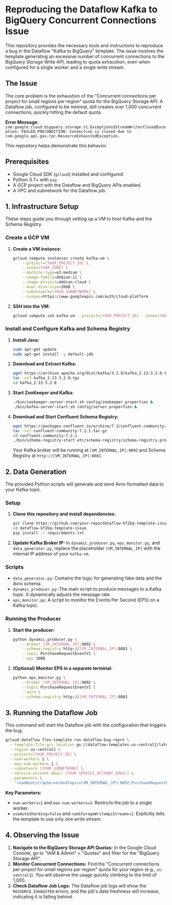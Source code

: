 # Reproducing the Dataflow Kafka to BigQuery Concurrent Connections Issue

This repository provides the necessary tools and instructions to reproduce a bug in the Dataflow "Kafka to BigQuery" template. The issue involves the template generating an excessive number of concurrent connections to the BigQuery Storage Write API, leading to quota exhaustion, even when configured for a single worker and a single write stream.

## The Issue

The core problem is the exhaustion of the "Concurrent connections per project for small regions per region" quota for the BigQuery Storage API. A Dataflow job, configured to be minimal, still creates over 1,000 concurrent connections, quickly hitting the default quota.

**Error Message:**
`com.google.cloud.bigquery.storage.v1.Exceptions$StreamWriterClosedException: FAILED_PRECONDITION: Connection is closed due to com.google.api.gax.rpc.ResourceExhaustedException.`

This repository helps demonstrate this behavior.

## Prerequisites

*   Google Cloud SDK (`gcloud`) installed and configured.
*   Python 3.7+ with `pip`.
*   A GCP project with the Dataflow and BigQuery APIs enabled.
*   A VPC and subnetwork for the Dataflow job.

## 1. Infrastructure Setup

These steps guide you through setting up a VM to host Kafka and the Schema Registry.

### Create a GCP VM

1.  **Create a VM instance:**
    ```bash
    gcloud compute instances create kafka-vm \
        --project=[YOUR_PROJECT_ID] \
        --zone=[YOUR_ZONE] \
        --machine-type=e2-medium \
        --image-family=debian-11 \
        --image-project=debian-cloud \
        --boot-disk-size=20GB \
        --subnetwork=[YOUR_SUBNETWORK] \
        --scopes=https://www.googleapis.com/auth/cloud-platform
    ```

2.  **SSH into the VM:**
    ```bash
    gcloud compute ssh kafka-vm --project=[YOUR_PROJECT_ID] --zone=[YOUR_ZONE]
    ```

### Install and Configure Kafka and Schema Registry

1.  **Install Java:**
    ```bash
    sudo apt-get update
    sudo apt-get install -y default-jdk
    ```

2.  **Download and Extract Kafka:**
    ```bash
    wget https://archive.apache.org/dist/kafka/3.2.0/kafka_2.13-3.2.0.tgz
    tar -xzf kafka_2.13-3.2.0.tgz
    cd kafka_2.13-3.2.0
    ```

3.  **Start ZooKeeper and Kafka:**
    ```bash
    ./bin/zookeeper-server-start.sh config/zookeeper.properties &
    ./bin/kafka-server-start.sh config/server.properties &
    ```

4.  **Download and Start Confluent Schema Registry:**
    ```bash
    wget https://packages.confluent.io/archive/7.2/confluent-community-7.2.1.tar.gz
    tar -xzf confluent-community-7.2.1.tar.gz
    cd confluent-community-7.2.1
    ./bin/schema-registry-start etc/schema-registry/schema-registry.properties &
    ```
    Your Kafka broker will be running at `[VM_INTERNAL_IP]:9092` and Schema Registry at `http://[VM_INTERNAL_IP]:8081`.

## 2. Data Generation

The provided Python scripts will generate and send Avro-formatted data to your Kafka topic.

### Setup

1.  **Clone this repository and install dependencies:**
    ```bash
    git clone https://github.com/your-repo/dataflow-kf2bq-template-issue.git
    cd dataflow-kf2bq-template-issue
    pip install -r requirements.txt
    ```

2.  **Update Kafka Broker IP:**
    In `dynamic_producer.py`, `eps_monitor.py`, and `data_generator.py`, replace the placeholder `[VM_INTERNAL_IP]` with the internal IP address of your `kafka-vm`.

### Scripts

*   `data_generator.py`: Contains the logic for generating fake data and the Avro schema.
*   `dynamic_producer.py`: The main script to produce messages to a Kafka topic. It dynamically adjusts the message rate.
*   `eps_monitor.py`: A script to monitor the Events Per Second (EPS) on a Kafka topic.

### Running the Producer

1.  **Start the producer:**
    ```bash
    python dynamic_producer.py \
        --broker [VM_INTERNAL_IP]:9092 \
        --schema-registry http://[VM_INTERNAL_IP]:8081 \
        --topic PurchaseRequestEventV1 \
        --eps 1000
    ```

2.  **(Optional) Monitor EPS in a separate terminal:**
    ```bash
    python eps_monitor.py \
        --broker [VM_INTERNAL_IP]:9092 \
        --topic PurchaseRequestEventV1 \
        --avro \
        --schema-registry http://[VM_INTERNAL_IP]:8081
    ```

## 3. Running the Dataflow Job

This command will start the Dataflow job with the configuration that triggers the bug.

```bash
gcloud dataflow flex-template run dataflow-bug-repro \
  --template-file-gcs-location gs://dataflow-templates-us-central1/latest/flex/Kafka_to_BigQuery_Flex \
  --region us-central1 \
  --project=[YOUR_PROJECT_ID] \
  --num-workers 1 \
  --max-num-workers 1 \
  --subnetwork [YOUR_SUBNETWORK] \
  --service-account-email [YOUR_SERVICE_ACCOUNT_EMAIL] \
  --parameters \
    "readBootstrapServerAndTopic=[VM_INTERNAL_IP]:9092;PurchaseRequestEventV1,messageFormat=AVRO_CONFLUENT_WIRE_FORMAT,schemaRegistryConnectionUrl=http://[VM_INTERNAL_IP]:8081,outputProject=[YOUR_PROJECT_ID],outputDataset=[YOUR_BIGQUERY_DATASET],writeMode=DYNAMIC_TABLE_NAMES,useAutoSharding=false,numStorageWriteApiStreams=1"
```

**Key Parameters:**
*   `num-workers=1` and `max-num-workers=1`: Restricts the job to a single worker.
*   `useAutoSharding=false` and `numStorageWriteApiStreams=1`: Explicitly tells the template to use only one write stream.

## 4. Observing the Issue

1.  **Navigate to the BigQuery Storage API Quotas:**
    In the Google Cloud Console, go to "IAM & Admin" > "Quotas" and filter for the "BigQuery Storage API".
2.  **Monitor Concurrent Connections:**
    Find the "Concurrent connections per project for small regions per region" quota for your region (e.g., `us-central1`). You will observe the usage quickly climbing to the limit of 1,000.
3.  **Check Dataflow Job Logs:**
    The Dataflow job logs will show the `RESOURCE_EXHAUSTED` errors, and the job's data freshness will increase, indicating it is falling behind.
